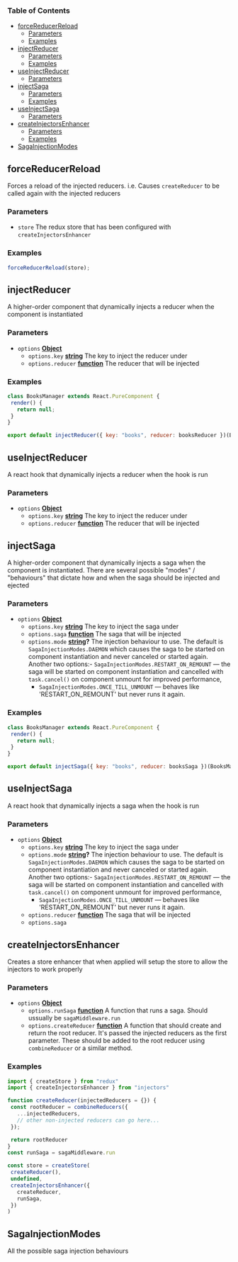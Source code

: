 <!-- Generated by documentation.js. Update this documentation by updating the source code. -->

### Table of Contents

-   [forceReducerReload][1]
    -   [Parameters][2]
    -   [Examples][3]
-   [injectReducer][4]
    -   [Parameters][5]
    -   [Examples][6]
-   [useInjectReducer][7]
    -   [Parameters][8]
-   [injectSaga][9]
    -   [Parameters][10]
    -   [Examples][11]
-   [useInjectSaga][12]
    -   [Parameters][13]
-   [createInjectorsEnhancer][14]
    -   [Parameters][15]
    -   [Examples][16]
-   [SagaInjectionModes][17]

## forceReducerReload

Forces a reload of the injected reducers. i.e. Causes `createReducer` to be
called again with the injected reducers

### Parameters

-   `store`  The redux store that has been configured with
                     `createInjectorsEnhancer`

### Examples

```javascript
forceReducerReload(store);
```

## injectReducer

A higher-order component that dynamically injects a reducer when the
component is instantiated

### Parameters

-   `options` **[Object][18]** 
    -   `options.key` **[string][19]** The key to inject the reducer under
    -   `options.reducer` **[function][20]** The reducer that will be injected

### Examples

```javascript
class BooksManager extends React.PureComponent {
 render() {
   return null;
 }
}

export default injectReducer({ key: "books", reducer: booksReducer })(BooksManager)
```

## useInjectReducer

A react hook that dynamically injects a reducer when the hook is run

### Parameters

-   `options` **[Object][18]** 
    -   `options.key` **[string][19]** The key to inject the reducer under
    -   `options.reducer` **[function][20]** The reducer that will be injected

## injectSaga

A higher-order component that dynamically injects a saga when the component
is instantiated. There are several possible "modes" / "behaviours" that
dictate how and when the saga should be injected and ejected

### Parameters

-   `options` **[Object][18]** 
    -   `options.key` **[string][19]** The key to inject the saga under
    -   `options.saga` **[function][20]** The saga that will be injected
    -   `options.mode` **[string][19]?** The injection behaviour to use. The default
        is `SagaInjectionModes.DAEMON` which causes the saga to be started on
        component instantiation and never canceled or started again. Another two
        options:-   `SagaInjectionModes.RESTART_ON_REMOUNT` — the saga will be started on
            component instantiation and cancelled with `task.cancel()` on component
            unmount for improved performance,
        -   `SagaInjectionModes.ONCE_TILL_UNMOUNT` — behaves like 'RESTART_ON_REMOUNT'
            but never runs it again.

### Examples

```javascript
class BooksManager extends React.PureComponent {
 render() {
   return null;
 }
}

export default injectSaga({ key: "books", reducer: booksSaga })(BooksManager)
```

## useInjectSaga

A react hook that dynamically injects a saga when the hook is run

### Parameters

-   `options` **[Object][18]** 
    -   `options.key` **[string][19]** The key to inject the saga under
    -   `options.mode` **[string][19]?** The injection behaviour to use. The default
        is `SagaInjectionModes.DAEMON` which causes the saga to be started on
        component instantiation and never canceled or started again. Another two
        options:-   `SagaInjectionModes.RESTART_ON_REMOUNT` — the saga will be started on
            component instantiation and cancelled with `task.cancel()` on component
            unmount for improved performance,
        -   `SagaInjectionModes.ONCE_TILL_UNMOUNT` — behaves like 'RESTART_ON_REMOUNT'
            but never runs it again.
    -   `options.reducer` **[function][20]** The saga that will be injected
    -   `options.saga`  

## createInjectorsEnhancer

Creates a store enhancer that when applied will setup the store to allow the
injectors to work properly

### Parameters

-   `options` **[Object][18]** 
    -   `options.runSaga` **[function][20]** A function that runs a saga. Should ussually be `sagaMiddleware.run`
    -   `options.createReducer` **[function][20]** A function that should create and
                                                return the root reducer. It's passed the injected reducers as the first
                                                parameter. These should be added to the root reducer using `combineReducer`
                                                or a similar method.

### Examples

```javascript
import { createStore } from "redux"
import { createInjectorsEnhancer } from "injectors"

function createReducer(injectedReducers = {}) {
 const rootReducer = combineReducers({
   ...injectedReducers,
   // other non-injected reducers can go here...
 });

 return rootReducer
}
const runSaga = sagaMiddleware.run

const store = createStore(
 createReducer(),
 undefined,
 createInjectorsEnhancer({
   createReducer,
   runSaga,
 })
)
```

## SagaInjectionModes

All the possible saga injection behaviours

[1]: #forcereducerreload

[2]: #parameters

[3]: #examples

[4]: #injectreducer

[5]: #parameters-1

[6]: #examples-1

[7]: #useinjectreducer

[8]: #parameters-2

[9]: #injectsaga

[10]: #parameters-3

[11]: #examples-2

[12]: #useinjectsaga

[13]: #parameters-4

[14]: #createinjectorsenhancer

[15]: #parameters-5

[16]: #examples-3

[17]: #sagainjectionmodes

[18]: https://developer.mozilla.org/docs/Web/JavaScript/Reference/Global_Objects/Object

[19]: https://developer.mozilla.org/docs/Web/JavaScript/Reference/Global_Objects/String

[20]: https://developer.mozilla.org/docs/Web/JavaScript/Reference/Statements/function
